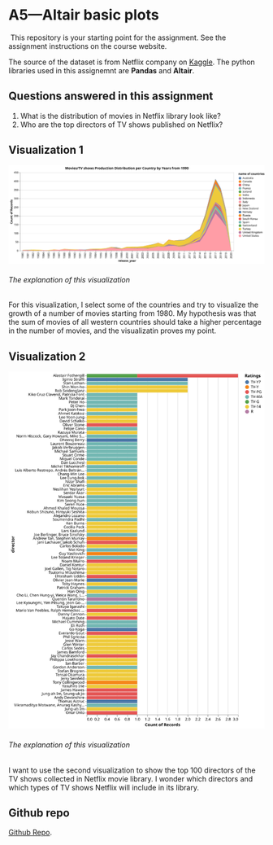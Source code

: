 # A5—Altair basic plots
​
This repository is your starting point for the assignment. See the assignment instructions on the course website.

The source of the dataset is from Netflix company on [Kaggle](https://www.kaggle.com/shivamb/netflix-shows).
The python libraries used in this assignemnt are **Pandas** and **Altair**.

## Questions answered in this assignment 
1. What is the distribution of movies in Netflix library look like?
2. Who are the top directors of TV shows published on Netflix?

## Visualization 1
![This is an image](visualizations/movie_countries.svg)

###### The explanation of this visualization 
For this visualization, I select some of the countries and try to visualize the growth of a number of movies starting from 1980. My hypothesis was that the sum of movies of all western countries should take a higher percentage in the number of movies, and the visualizatin proves my point. 

## Visualization 2
![This is an image](visualizations/TV_show_directors.svg)

###### The explanation of this visualization 
I want to use the second visualization to show the top 100 directors of the TV shows collected in Netflix movie library. I wonder which directors and which types of TV shows Netflix will include in its library.

## Github repo
[Github Repo](https://github.com/NEU-DS-4200-S22-Students/a5--altair-basic-charts-shencode76).
